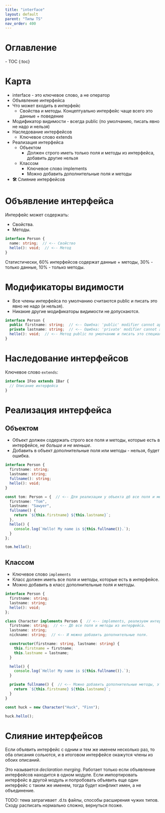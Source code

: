 ```yaml
---
title: "interface"
layout: default
parent: "Типы TS"
nav_order: 400
---
```




<h1>Оглавление</h1>
- TOC
{:toc}




# Карта

- interface - это ключевое слово, а не оператор
- Объявление интерфейса
- Что может входить в интерфейс
  - Свойства и методы. Концептуально интерфейс чаще всего это данные + поведение
- Модификатор видимости - всегда public (по умолчанию, писать явно не надо и нельзя)
- Наследование интерфейсов
  - Ключевое слово extends
- Реализация интерфейса
  - Объектом
    - Должен строго иметь только поля и методы из интерфейса, добавить другие нельзя
  - Классом
    - Ключевое слово implements
    - Можно добавить дополнительные поля и методы
- **🛠️** Слияние интерфейсов





# Объявление интерфейса

Интерфейс может содержать:

* Свойства.
* Методы.

```typescript
interface Person {
  name: string;  // <-- Свойство
  hello(): void;  // <-- Метод
}
```

Статистически, 60% интерфейсов содержат данные + методы, 30% - только данные, 10% - только методы.

# Модификаторы видимости

* Все члены интерфейса по умолчанию считаются public и писать это явно не надо (и нельзя).
* Никакие другие модификаторы видимости не допускаются.

```typescript
interface Person {
  public firstname: string;  // <-- Ошибка: 'public' modifier cannot appear on a type member.
  private lastname: string;  // <-- Ошибка: 'private' modifier cannot appear on a type member.
  hello(): void;  // <-- Метод public по умолчанию и писать это специально не надо и нельзя.
}
```



# Наследование интерфейсов

Ключевое слово `extends`:

```typescript
interface IFoo extends IBar {
  // Описание интерфейса
}
```



# Реализация интерфейса

## Объектом

* Объект должен содержать строго все поля и методы, которые есть в интерфейсе, *не больше и не меньше*.
* Добавить в объект дополнительные поля или методы - нельзя, будет ошибка.

```typescript
interface Person {
  firstname: string;
  lastname: string;
  fullname(): string;
  hello(): void;
}

const tom: Person = {  // <-- Для реализации у объекта дб все поля и методы интерфейса.
  firstname: "Tom",
  lastname: "Sawyer",
  fullname() {
    return `${this.firstname} ${this.lastname}`;
  },
  hello() {
    console.log(`Hello! My name is ${this.fullname()}.`);
  }
};

tom.hello();
```

## Классом

* Ключевое слово `implements`
* Класс должен иметь все поля и методы, которые есть в интерфейсе.
* Можно добавить в класс дополнительные поля и методы.

```typescript
interface Person {
  firstname: string;
  lastname: string;
  hello(): void;
};

class Character implements Person {  // <-- implements, реализуем интерфейс.
  firstname: string;  // <-- Дб все поля и методы из интерфейса.
  lastname: string;
  nickname: string;  // <-- И можно добавить дополнительные поля.

  constructor(firstname: string, lastname: string) {
    this.firstname = firstname;
    this.lastname = lastname;
  }

  hello() {
    console.log(`Hello! My name is ${this.fullname()}.`);
  }

  private fullname() {  // <-- Можно добавить дополнительные методы, это не ошибка.
    return `${this.firstname} ${this.lastname}`;
  }
}

const huck = new Character("Huck", "Finn");

huck.hello();
```



# Слияние интерфейсов

Если объявить интерфейс с одним и тем же именем несколько раз, то оба описания сольются, и в итоговом интерфейсе окажутся члены из обоих описаний.

Это называется *declaration merging*. Работает только если объявление интерфейсов находится в одном модуле. Если импортировать интерфейс в другой модуль и попробовать объявить еще один интерфейс с таким же именем, тогда будет конфликт имен, а не объединение.

TODO: тема затрагивает .d.ts файлы, способы расширения чужих типов. Сходу расписать нормально сложно, вернуться позже.

